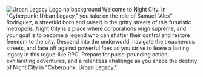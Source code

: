 ![Urban Legacy Logo no background](https://github.com/pslib-cz/2022-p2a-prg-big-bad-project-PeterHonzejk/assets/91247580/2cb78be5-3c1d-4f5f-a559-969f04c62cf8)
Welcome to Night City. In "Cyberpunk: Urban Legacy," you take on the role of Samuel "Alex" Rodriguez, a streetkid born and raised in the gritty streets of this futuristic metropolis. Night City is a place where corporations reign supreme, and your goal is to become a legend who can shatter their control and restore freedom to the city. Descend into the underworld, navigate the treacherous streets, and face off against powerful foes as you strive to leave a lasting legacy in this rogue-like RPG. Prepare for pulse-pounding action, exhilarating adventures, and a relentless challenge as you shape the destiny of Night City in "Cyberpunk: Urban Legacy."
